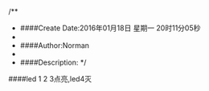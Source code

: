 /**
* ####Create Date:2016年01月18日 星期一 20时11分05秒
* 
* ####Author:Norman
* 
* ####Description: 
*/

####led 1 2 3点亮,led4灭
